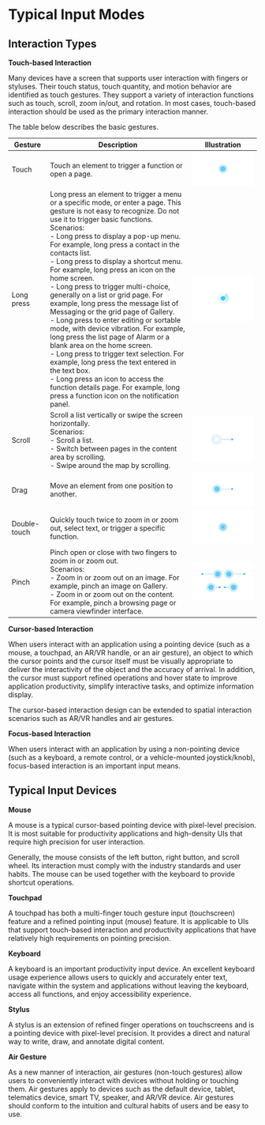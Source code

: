 # Typical Input Modes


## Interaction Types

**Touch-based Interaction**

Many devices have a screen that supports user interaction with fingers or styluses. Their touch status, touch quantity, and motion behavior are identified as touch gestures. They support a variety of interaction functions such as touch, scroll, zoom in/out, and rotation. In most cases, touch-based interaction should be used as the primary interaction manner.

The table below describes the basic gestures.

| **Gesture**| **Description**| **Illustration**|
| -------- | -------- | -------- |
| Touch| Touch an element to trigger a function or open a page.| ![en-us_image_0000001517133754](figures/en-us_image_0000001517133754.png) |
| Long press| Long press an element to trigger a menu or a specific mode, or enter a page. This gesture is not easy to recognize. Do not use it to trigger basic functions.<br>Scenarios:<br>- Long press to display a pop-up menu. For example, long press a contact in the contacts list.<br>- Long press to display a shortcut menu. For example, long press an icon on the home screen.<br>- Long press to trigger multi-choice, generally on a list or grid page. For example, long press the message list of Messaging or the grid page of Gallery.<br>- Long press to enter editing or sortable mode, with device vibration. For example, long press the list page of Alarm or a blank area on the home screen.<br>- Long press to trigger text selection. For example, long press the text entered in the text box.<br>- Long press an icon to access the function details page. For example, long press a function icon on the notification panel.| ![en-us_image_0000001568212917](figures/en-us_image_0000001568212917.png) |
| Scroll| Scroll a list vertically or swipe the screen horizontally.<br>Scenarios:<br>- Scroll a list.<br>- Switch between pages in the content area by scrolling.<br>- Swipe around the map by scrolling.| ![en-us_image_0000001517612884](figures/en-us_image_0000001517612884.png) |
| Drag| Move an element from one position to another.| ![en-us_image_0000001517293348](figures/en-us_image_0000001517293348.png) |
| Double-touch| Quickly touch twice to zoom in or zoom out, select text, or trigger a specific function.| ![en-us_image_0000001517452920](figures/en-us_image_0000001517452920.png) |
| Pinch| Pinch open or close with two fingers to zoom in or zoom out.<br>Scenarios:<br>- Zoom in or zoom out on an image. For example, pinch an image on Gallery.<br>- Zoom in or zoom out on the content. For example, pinch a browsing page or camera viewfinder interface. | ![en-us_image_0000001568293069](figures/en-us_image_0000001568293069.png) |

**Cursor-based Interaction**

When users interact with an application using a pointing device (such as a mouse, a touchpad, an AR/VR handle, or an air gesture), an object to which the cursor points and the cursor itself must be visually appropriate to deliver the interactivity of the object and the accuracy of arrival. In addition, the cursor must support refined operations and hover state to improve application productivity, simplify interactive tasks, and optimize information display.

The cursor-based interaction design can be extended to spatial interaction scenarios such as AR/VR handles and air gestures.

**Focus-based Interaction**

When users interact with an application by using a non-pointing device (such as a keyboard, a remote control, or a vehicle-mounted joystick/knob), focus-based interaction is an important input means.


## Typical Input Devices

**Mouse**

A mouse is a typical cursor-based pointing device with pixel-level precision. It is most suitable for productivity applications and high-density UIs that require high precision for user interaction.

Generally, the mouse consists of the left button, right button, and scroll wheel. Its interaction must comply with the industry standards and user habits. The mouse can be used together with the keyboard to provide shortcut operations.

**Touchpad**

A touchpad has both a multi-finger touch gesture input (touchscreen) feature and a refined pointing input (mouse) feature. It is applicable to UIs that support touch-based interaction and productivity applications that have relatively high requirements on pointing precision.

**Keyboard**

A keyboard is an important productivity input device. An excellent keyboard usage experience allows users to quickly and accurately enter text, navigate within the system and applications without leaving the keyboard, access all functions, and enjoy accessibility experience.

**Stylus**

A stylus is an extension of refined finger operations on touchscreens and is a pointing device with pixel-level precision. It provides a direct and natural way to write, draw, and annotate digital content.

**Air Gesture**

As a new manner of interaction, air gestures (non-touch gestures) allow users to conveniently interact with devices without holding or touching them. Air gestures apply to devices such as the default device, tablet, telematics device, smart TV, speaker, and AR/VR device. Air gestures should conform to the intuition and cultural habits of users and be easy to use.
